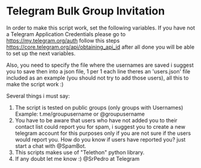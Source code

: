# Telegram Bulk Group Invitation

In order to make this script work, set the following variables.
If you have not a Telegram Application Credentials please go to
https://my.telegram.org/auth 
follow this steps https://core.telegram.org/api/obtaining_api_id
after all done you will be able to set up the next variables.

Also, you need to specify the file where the usernames are saved
i suggest you to save then into a json file, 1 per 1 each line
theres an 'users.json' file included as an example (you should not 
try to add those users), all this to make the script work :)

Several things i must say:
1. The script is tested on public groups (only groups with Usernames)
	 Example: t.me/groupusername
				or
			  @groupusername
2. You have to be aware that users who have not added you to their 
	 contact list could report you for spam, i suggest you to create
	 a new telegram account for this purposes only if you are not sure
	 if the users would report you.
	 How do you know if users have reported you? just start a chat 
	 with @SpamBot.
3. This scripts makes use of "Telethon" python library.
4. If any doubt let me know :) @SrPedro at Telegram
